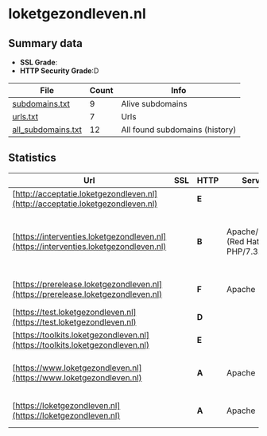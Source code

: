 

# loketgezondleven.nl
## Summary data


 - **SSL Grade**:
 - **HTTP Security Grade**:D


| File       | Count | Info |
|------------|-------|------|
|[subdomains.txt](/data/loketgezondleven.nl/subdomains.txt)|9|Alive subdomains|
|[urls.txt](/data/loketgezondleven.nl/urls.txt)|7|Urls|
|[all_subdomains.txt](/data/loketgezondleven.nl/all_subdomains.txt)|12|All found subdomains (history)|


## Statistics


| Url | SSL | HTTP | Server | Cookie | HSTS | CORS | CTO | CSP | XFO | XXP | RP |FP| Tech |Title |
|--------|-------|-------|------|------|------|------|------|------|------|------|------|------|------|------|
|[http://acceptatie.loketgezondleven.nl](http://acceptatie.loketgezondleven.nl)| | **E**|| | | | | | | | :white_check_mark: | |||
|[https://interventies.loketgezondleven.nl](https://interventies.loketgezondleven.nl)| | **B**|Apache/2.4.34 (Red Hat) PHP/7.3.33| |:white_check_mark: | | | | :white_check_mark: | | :white_check_mark: | |Apache HTTP Server:2.4.34 Drupal HSTS PHP:7.3.33 Red Hat|Atlasinfectiezie...|
|[https://prerelease.loketgezondleven.nl](https://prerelease.loketgezondleven.nl)| | **F**|Apache| | | | | | | | :white_check_mark: | |Apache HTTP Server HSTS|webserver|
|[https://test.loketgezondleven.nl](https://test.loketgezondleven.nl)| | **D**||:warning: |:white_check_mark: | | | | | | :white_check_mark: | |F5 BigIP HSTS||
|[https://toolkits.loketgezondleven.nl](https://toolkits.loketgezondleven.nl)| | **E**|| | | | | | | | :white_check_mark: | |HSTS Varnish||
|[https://www.loketgezondleven.nl](https://www.loketgezondleven.nl)| | **A**|Apache| |:white_check_mark: | | | | :white_check_mark: | :white_check_mark: | :white_check_mark: | |Apache HTTP Server Drupal HSTS PHP|Loket Gezond Lev...|
|[https://loketgezondleven.nl](https://loketgezondleven.nl)| | **A**|Apache| |:white_check_mark: | | | | :white_check_mark: | :white_check_mark: | :white_check_mark: | |Apache HTTP Server HSTS|301 Moved Perman...|

